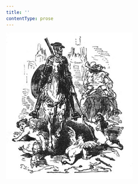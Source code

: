 ```yaml
---
title: ''
contentType: prose
---
```


<section>

![predmluva](./resources/predmluva.jpg)

</section>
